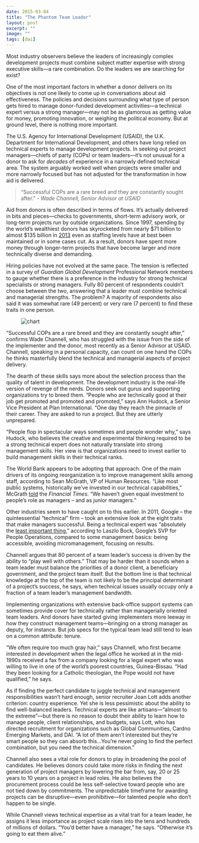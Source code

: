 ```yaml
---
date: 2015-03-04
title: "The Phantom Team Leader"
layout: post
excerpt: ""
image: ""
tags: [dai]
---
```

<p>Most industry observers believe the leaders of increasingly complex development projects must combine subject matter expertise with strong executive skills—a rare combination. Do the leaders we are searching for exist?</p><p>One of the most important factors in whether a donor delivers on its objectives is not one likely to come up in conversations about aid effectiveness. The policies and decisions surrounding what type of person gets hired to manage donor-funded development activities—a technical expert versus a strong manager—may not be as glamorous as getting value for money, promoting innovation, or weighing the political economy. But at ground level, there is nothing more important.</p><p>The U.S. Agency for International Development (USAID), the U.K. Department for International Development, and others have long relied on technical experts to manage development projects. In seeking out project managers—chiefs of party (COPs) or team leaders—it’s not unusual for a donor to ask for <em>decades</em> of experience in a narrowly defined technical area. The system arguably worked well when projects were smaller and more narrowly focused but has not adjusted for the transformation in how aid is delivered.</p><blockquote>“Successful COPs are a rare breed and they are constantly sought after.” <em>- Wade Channell, Senior Advisor at USAID</em></blockquote><p>Aid from donors is often described in terms of flows. It’s actually delivered in bits and pieces—checks to governments, short-term advisory work, or long-term projects run by outside organizations. Since 1997, spending by the world’s wealthiest donors has skyrocketed from nearly $71 billion to almost $135 billion in <a href="http://www.compareyourcountry.org/chart.php?project=oda&amp;page=1&amp;cr=oecd&amp;lg=en">2013</a> even as staffing levels have at best been maintained or in some cases cut. As a result, donors have spent more money through longer-term projects that have become larger and more technically diverse and demanding.</p><p>Hiring policies have not evolved at the same pace. The tension is reflected in a survey of <em>Guardian Global Development</em> Professional Network members to gauge whether there is a preference in the industry for strong technical specialists or strong managers. Fully 80 percent of respondents couldn’t choose between the two, answering that a leader must combine technical and managerial strengths. The problem? A majority of respondents also said it was somewhat rare (49 percent) or very rare (7 percent) to find these traits in one person.</p><figure class="kg-card kg-image-card"><img src="https://pubs.ghost.io/uploads/chart.jpg" class="kg-image" alt="chart" loading="lazy"></figure><p>“Successful COPs are a rare breed and they are constantly sought after,” confirms Wade Channell, who has struggled with the issue from the side of the implementer and the donor, most recently as a Senior Advisor at USAID. Channell, speaking in a personal capacity, can count on one hand the COPs he thinks masterfully blend the technical and managerial aspects of project delivery.</p><p>The dearth of these skills says more about the selection process than the quality of talent in development. The development industry is the real-life version of revenge of the nerds. Donors seek out gurus and supporting organizations try to breed them. “People who are technically good at their job get promoted and promoted and promoted,” says Ann Hudock, a Senior Vice President at Plan International. “One day they reach the pinnacle of their career. They are asked to run a project. But they are utterly unprepared.</p><p>“People flop in spectacular ways sometimes and people wonder why,” says Hudock, who believes the creative and experimental thinking required to be a strong technical expert does not naturally translate into strong management skills. Her view is that organizations need to invest earlier to build management skills in their technical ranks.</p><p>The World Bank appears to be adopting that approach. One of the main drivers of its ongoing reorganization is to improve management skills among staff, according to Sean McGrath, VP of Human Resources. “Like most public systems, historically we’ve invested in our technical capabilities,” McGrath <a href="http://www.ft.com/intl/cms/s/2/5e98997a-f182-11e3-9161-00144feabdc0.html#axzz38nX4B7yQ">told</a> the <em>Financial Times</em>. “We haven’t given equal investment to people’s role as managers – and as junior managers.”</p><p>Other industries seem to have caught on to this earlier. In 2011, Google – the quintessential “technical” firm – took an extensive look at the eight traits that make managers successful. Being a technical expert was “absolutely the <a href="http://www.nytimes.com/2011/03/13/business/13hire.html?pagewanted=all&amp;_r=0">least important thing</a>,” according to Laszlo Bock, Google’s SVP for People Operations, compared to some management basics: being accessible, avoiding micromanagement, focusing on results.</p><p>Channell argues that 80 percent of a team leader’s success is driven by the ability to “play well with others.” That may be harder than it sounds when a team leader must balance the priorities of a donor client, a beneficiary government, and the project team itself. But the bottom line is that technical knowledge at the top of the team is not likely to be the principal determinant of a project’s success, he says, when technical issues usually occupy only a fraction of a team leader’s management bandwidth.</p><p>Implementing organizations with extensive back-office support systems can sometimes provide cover for technically rather than managerially oriented team leaders. And donors have started giving implementers more leeway in how they construct management teams—bringing on a strong manager as deputy, for instance. But job specs for the typical team lead still tend to lean on a common attribute: tenure.</p><p>“We often require too much gray hair,” says Channell, who first became interested in development when the legal office he worked at in the mid-1990s received a fax from a company looking for a legal expert who was willing to live in one of the world’s poorest countries, Guinea-Bissau. “Had they been looking for a Catholic theologian, the Pope would not have qualified,” he says.</p><p>As if finding the perfect candidate to juggle technical and management responsibilities wasn’t hard enough, senior recruiter Joan Lott adds another criterion: country experience. Yet she is less pessimistic about the ability to find well-balanced leaders. Technical experts are like artisans—“almost to the extreme”—but there is no reason to doubt their ability to learn how to manage people, client relationships, and budgets, says Lott, who has directed recruitment for organizations such as Global Communities, Cardno Emerging Markets, and DAI. “A lot of them aren’t interested but they’re smart people so they can absorb this…You’re never going to find the perfect combination, but you need the technical dimension.”</p><p>Channell also sees a vital role for donors to play in broadening the pool of candidates. He believes donors could take more risks in finding the next generation of project managers by lowering the bar from, say, 20 or 25 years to 10 years on a project in lead roles. He also believes the procurement process could be less self-selective toward people who are not tied down by commitments. The unpredictable timeframe for awarding projects can be disruptive—even prohibitive—for talented people who don’t happen to be single.</p><p>While Channell views technical expertise as a vital trait for a team leader, he assigns it less importance as project scale rises into the tens and hundreds of millions of dollars. “You’d better have a manager,” he says. “Otherwise it’s going to eat them alive.”</p>
  